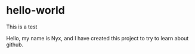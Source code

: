 # hello-world
This is a test

Hello, my name is Nyx, and I have created this project to try to learn about github.
